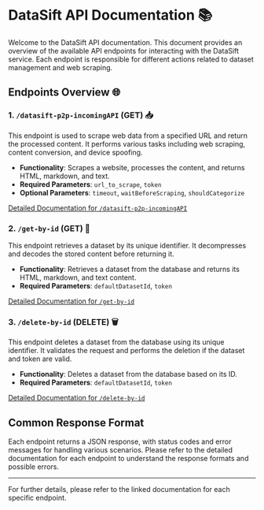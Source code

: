# DataSift API Documentation 📚

Welcome to the DataSift API documentation. This document provides an overview of the available API endpoints for interacting with the DataSift service. Each endpoint is responsible for different actions related to dataset management and web scraping.

## Endpoints Overview 🌐

### 1. `/datasift-p2p-incomingAPI` (GET) 📥

This endpoint is used to scrape web data from a specified URL and return the processed content. It performs various tasks including web scraping, content conversion, and device spoofing. 

- **Functionality**: Scrapes a website, processes the content, and returns HTML, markdown, and text.
- **Required Parameters**: `url_to_scrape`, `token`
- **Optional Parameters**: `timeout`, `waitBeforeScraping`, `shouldCategorize`

[Detailed Documentation for `/datasift-p2p-incomingAPI`](./datasift-p2p-incomingAPI.md)

### 2. `/get-by-id` (GET) 📜

This endpoint retrieves a dataset by its unique identifier. It decompresses and decodes the stored content before returning it.

- **Functionality**: Retrieves a dataset from the database and returns its HTML, markdown, and text content.
- **Required Parameters**: `defaultDatasetId`, `token`

[Detailed Documentation for `/get-by-id`](./get-by-id.md)

### 3. `/delete-by-id` (DELETE) 🗑️

This endpoint deletes a dataset from the database using its unique identifier. It validates the request and performs the deletion if the dataset and token are valid.

- **Functionality**: Deletes a dataset from the database based on its ID.
- **Required Parameters**: `defaultDatasetId`, `token`

[Detailed Documentation for `/delete-by-id`](./delete-by-id.md)

## Common Response Format

Each endpoint returns a JSON response, with status codes and error messages for handling various scenarios. Please refer to the detailed documentation for each endpoint to understand the response formats and possible errors.

---

For further details, please refer to the linked documentation for each specific endpoint.

